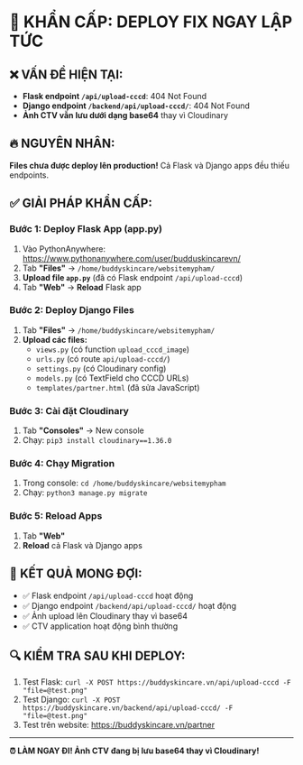 # 🚨 KHẨN CẤP: DEPLOY FIX NGAY LẬP TỨC

## ❌ VẤN ĐỀ HIỆN TẠI:
- **Flask endpoint `/api/upload-cccd`**: 404 Not Found
- **Django endpoint `/backend/api/upload-cccd/`**: 404 Not Found  
- **Ảnh CTV vẫn lưu dưới dạng base64** thay vì Cloudinary

## 🔥 NGUYÊN NHÂN:
**Files chưa được deploy lên production!** Cả Flask và Django apps đều thiếu endpoints.

## ✅ GIẢI PHÁP KHẨN CẤP:

### Bước 1: Deploy Flask App (app.py)
1. Vào PythonAnywhere: https://www.pythonanywhere.com/user/budduskincarevn/
2. Tab **"Files"** → `/home/buddyskincare/websitemypham/`
3. **Upload file `app.py`** (đã có Flask endpoint `/api/upload-cccd`)
4. Tab **"Web"** → **Reload** Flask app

### Bước 2: Deploy Django Files
1. Tab **"Files"** → `/home/buddyskincare/websitemypham/`
2. **Upload các files:**
   - `views.py` (có function `upload_cccd_image`)
   - `urls.py` (có route `api/upload-cccd/`)
   - `settings.py` (có Cloudinary config)
   - `models.py` (có TextField cho CCCD URLs)
   - `templates/partner.html` (đã sửa JavaScript)

### Bước 3: Cài đặt Cloudinary
1. Tab **"Consoles"** → New console
2. Chạy: `pip3 install cloudinary==1.36.0`

### Bước 4: Chạy Migration
1. Trong console: `cd /home/buddyskincare/websitemypham`
2. Chạy: `python3 manage.py migrate`

### Bước 5: Reload Apps
1. Tab **"Web"**
2. **Reload** cả Flask và Django apps

## 🎯 KẾT QUẢ MONG ĐỢI:
- ✅ Flask endpoint `/api/upload-cccd` hoạt động
- ✅ Django endpoint `/backend/api/upload-cccd/` hoạt động  
- ✅ Ảnh upload lên Cloudinary thay vì base64
- ✅ CTV application hoạt động bình thường

## 🔍 KIỂM TRA SAU KHI DEPLOY:
1. Test Flask: `curl -X POST https://buddyskincare.vn/api/upload-cccd -F "file=@test.png"`
2. Test Django: `curl -X POST https://buddyskincare.vn/backend/api/upload-cccd/ -F "file=@test.png"`
3. Test trên website: https://buddyskincare.vn/partner

---
**⏰ LÀM NGAY ĐI! Ảnh CTV đang bị lưu base64 thay vì Cloudinary!**